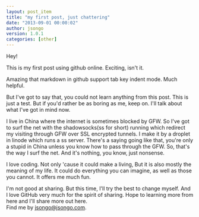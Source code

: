 ```yaml
---
layout: post_item
title: "my first post, just chattering"
date: "2013-09-01 00:00:02"
author: jsongo
version: 1.0.1
categories: [other]
---
```

Hey! 

  This is my first post using github online. Exciting, isn't it.  
  
  Amazing that markdown in github support tab key indent mode. Much helpful.  
  
  But I've got to say that, you could not learn anything from this post. This is just a test. But if you'd rather be as boring as me, keep on. I'll talk about what I've got in mind now.  


  I live in China where the internet is sometimes blocked by GFW. So I've got to surf the net with the shadowsocks(ss for short) running which redirect my visiting through GFW over SSL encrypted tunnels. I make it by a droplet in linode which runs a ss server. There's a saying going like that, you're only a stupid in China unless you know how to pass through the GFW. So, that's the way I surf the net. And it's nothing, you know, just nonsense.  
  
  I love coding. Not only 'cause it could make a living, But it is also mostly the meaning of my life. It could do everything you can imagine, as well as those you cannot. It offers me much fun.  
  
  I'm not good at sharing. But this time, I'll try the best to change myself. And I love GitHub very much for the spirit of sharing. Hope to learning more from here and I'll share more out here.  
  Find me by <a href="mailto:jsongo@jsongo.com">jsongo@jsongo.com</a>.

